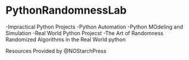 # PythonRandomnessLab
-Impractical Python Projects
-Python Automation
-Python MOdeling and Simulation
-Real World Python Projecst
-The Art of Randomness Randomized Algorithms in the Real World python

Resources Provided by @NOStarchPress 
